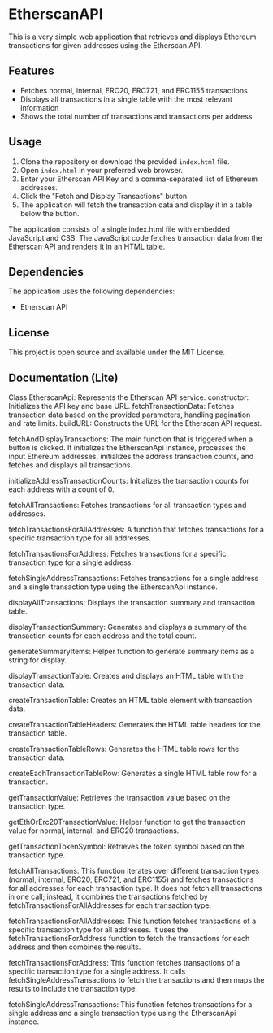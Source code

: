 # EtherscanAPI

This is a very simple web application that retrieves and displays Ethereum transactions for given addresses using the Etherscan API.

## Features

- Fetches normal, internal, ERC20, ERC721, and ERC1155 transactions
- Displays all transactions in a single table with the most relevant information
- Shows the total number of transactions and transactions per address

## Usage

1. Clone the repository or download the provided `index.html` file.
2. Open `index.html` in your preferred web browser.
3. Enter your Etherscan API Key and a comma-separated list of Ethereum addresses.
4. Click the "Fetch and Display Transactions" button.
5. The application will fetch the transaction data and display it in a table below the button.

The application consists of a single index.html file with embedded JavaScript and CSS. The JavaScript code fetches transaction data from the Etherscan API and renders it in an HTML table.

## Dependencies 
The application uses the following dependencies:

- Etherscan API

## License

This project is open source and available under the MIT License.

## Documentation (Lite)

Class EtherscanApi: Represents the Etherscan API service.
        constructor: Initializes the API key and base URL.
        fetchTransactionData: Fetches transaction data based on the provided parameters, handling pagination and rate limits.
        buildURL: Constructs the URL for the Etherscan API request.

fetchAndDisplayTransactions: The main function that is triggered when a button is clicked. It initializes the EtherscanApi instance, processes the input Ethereum addresses, initializes the address transaction counts, and fetches and displays all transactions.

initializeAddressTransactionCounts: Initializes the transaction counts for each address with a count of 0.

fetchAllTransactions: Fetches transactions for all transaction types and addresses.

fetchTransactionsForAllAddresses: A function that fetches transactions for a specific transaction type for all addresses.

fetchTransactionsForAddress: Fetches transactions for a specific transaction type for a single address.

fetchSingleAddressTransactions: Fetches transactions for a single address and a single transaction type using the EtherscanApi instance.

displayAllTransactions: Displays the transaction summary and transaction table.

displayTransactionSummary: Generates and displays a summary of the transaction counts for each address and the total count.

generateSummaryItems: Helper function to generate summary items as a string for display.

displayTransactionTable: Creates and displays an HTML table with the transaction data.

createTransactionTable: Creates an HTML table element with transaction data.

createTransactionTableHeaders: Generates the HTML table headers for the transaction table.

createTransactionTableRows: Generates the HTML table rows for the transaction data.

createEachTransactionTableRow: Generates a single HTML table row for a transaction.

getTransactionValue: Retrieves the transaction value based on the transaction type.

getEthOrErc20TransactionValue: Helper function to get the transaction value for normal, internal, and ERC20 transactions.

getTransactionTokenSymbol: Retrieves the token symbol based on the transaction type.

fetchAllTransactions: This function iterates over different transaction types (normal, internal, ERC20, ERC721, and ERC1155) and fetches transactions for all addresses for each transaction type. It does not fetch all transactions in one call; instead, it combines the transactions fetched by fetchTransactionsForAllAddresses for each transaction type.

fetchTransactionsForAllAddresses: This function fetches transactions of a specific transaction type for all addresses. It uses the fetchTransactionsForAddress function to fetch the transactions for each address and then combines the results.

fetchTransactionsForAddress: This function fetches transactions of a specific transaction type for a single address. It calls fetchSingleAddressTransactions to fetch the transactions and then maps the results to include the transaction type.

fetchSingleAddressTransactions: This function fetches transactions for a single address and a single transaction type using the EtherscanApi instance.
